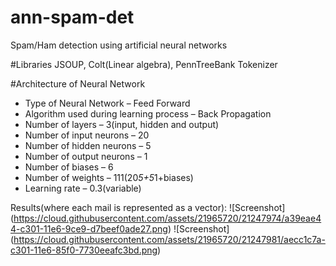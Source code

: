 # ann-spam-det
Spam/Ham detection using artificial neural networks

#Libraries
JSOUP, Colt(Linear algebra), PennTreeBank Tokenizer

#Architecture of Neural Network
- Type of Neural Network – Feed Forward
- Algorithm used during learning process – Back
Propagation
- Number of layers – 3(input, hidden and output)
- Number of input neurons – 20
- Number of hidden neurons – 5
- Number of output neurons – 1
- Number of biases – 6
- Number of weights – 111(20*5+5*1+biases)
- Learning rate – 0.3(variable)


Results(where each mail is represented as a vector):
![Screenshot] (https://cloud.githubusercontent.com/assets/21965720/21247974/a39eae44-c301-11e6-9ce9-d7beef0ade27.png)
![Screenshot] (https://cloud.githubusercontent.com/assets/21965720/21247981/aecc1c7a-c301-11e6-85f0-7730eeafc3bd.png)
